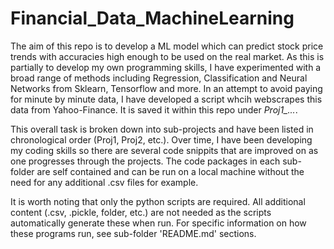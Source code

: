 # Financial_Data_MachineLearning
The aim of this repo is to develop a ML model which can predict stock price trends with accuracies high enough to be used on the real market. As this is partially to develop my own programming skills, I have experimented with a broad range of methods including Regression, Classification and Neural Networks from Sklearn, Tensorflow and more. In an attempt to avoid paying for minute by minute data, I have developed a script whcih webscrapes this data from Yahoo-Finance. It is saved it within this repo under *Proj1_...*.

This overall task is broken down into sub-projects and have been listed in chronological order (Proj1, Proj2, etc.). Over time, I have been developing my coding skills so there are several code snippits that are improved on as one progresses through the projects. The code packages in each sub-folder are self contained and can be run on a local machine without the need for any additional .csv files for example.

It is worth noting that only the python scripts are required. All additional content (.csv, .pickle, folder, etc.) are not needed as the scripts automatically generate these when run. For specific information on how these programs run, see sub-folder 'README.md' sections.
